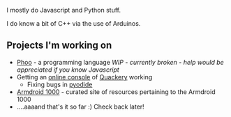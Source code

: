 I mostly do Javascript and Python stuff.
    
I do know a bit of C++ via the use of Arduinos.

## Projects I'm working on

* [Phoo](https://github.com/dragoncoder047/phoo) - a programming language *WIP - currently broken - help would be appreciated if you know Javascript*
* Getting an [online console](https://dragoncoder047.github.io/QuackeryFork/) of [Quackery](https://github.com/GordonCharlton/Quackery) working
  * Fixing bugs in [pyodide](https://github.com/pyodide/pyodide/issues/2505)
* [Armdroid 1000](https://dragoncoder047.github.io/armdroid) - curated site of resources pertaining to the Armdroid 1000
* ....aaaand that's it so far :) Check back later!
